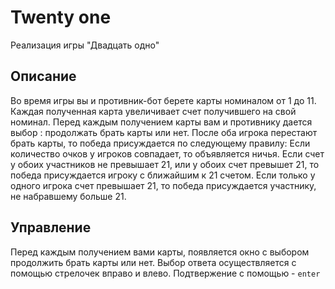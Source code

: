 # Twenty one
Реализация игры "Двадцать одно"
## Описание
Во время игры вы и противник-бот берете карты номиналом от 1 до 11. Каждая полученная карта увеличивает счет получившего на свой номинал. Перед каждым получением карты вам и противнику дается выбор : продолжать брать карты или нет. 
После оба игрока перестают брать карты, то победа присуждается по следующему правилу:
Если количество очков у игроков совпадает, то объявляется ничья.
Если счет у обоих участников не превышает 21, или у обоих счет превышет 21, то победа присуждается игроку с ближайшим к 21 счетом. 
Если только у одного игрока счет превышает 21, то победа присуждается участнику, не набравшему больше 21.
## Управление
Перед каждым получением вами карты, появляется окно с выбором продолжить брать карты или нет. Выбор ответа осуществляется с помощью стрелочек вправо и влево. Подтвержение с помощью - `enter` 
